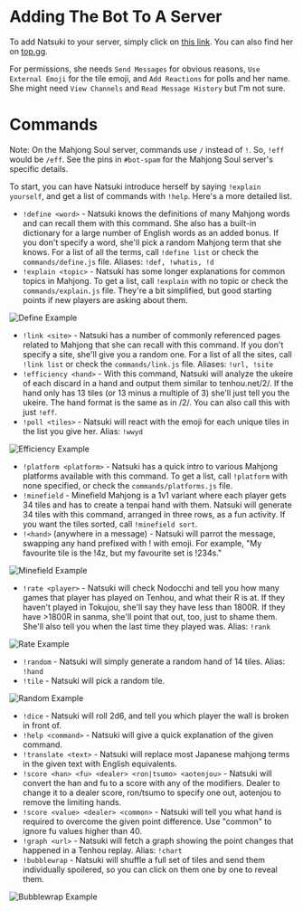 # Adding The Bot To A Server

To add Natsuki to your server, simply click on [this link](https://discordapp.com/api/oauth2/authorize?client_id=629290905723076609&permissions=330816&scope=bot). You can also find her on [top.gg](https://top.gg/bot/629290905723076609).

For permissions, she needs `Send Messages` for obvious reasons, `Use External Emoji` for the tile emoji, and `Add Reactions` for polls and her name. She might need `View Channels` and `Read Message History` but I'm not sure.

# Commands

Note: On the Mahjong Soul server, commands use `/` instead of `!`. So, `!eff` would be `/eff`. See the pins in `#bot-spam` for the Mahjong Soul server's specific details.

To start, you can have Natsuki introduce herself by saying `!explain yourself`, and get a list of commands with `!help`. Here's a more detailed list.

* `!define <word>` - Natsuki knows the definitions of many Mahjong words and can recall them with this command. She also has a built-in dictionary for a large number of English words as an added bonus. If you don't specify a word, she'll pick a random Mahjong term that she knows. For a list of all the terms, call `!define list` or check the `commands/define.js` file. Aliases: `!def, !whatis, !d`
* `!explain <topic>` - Natsuki has some longer explanations for common topics in Mahjong. To get a list, call `!explain` with no topic or check the `commands/explain.js` file. They're a bit simplified, but good starting points if new players are asking about them.

![Define Example](./img/define.png)
* `!link <site>` - Natsuki has a number of commonly referenced pages related to Mahjong that she can recall with this command. If you don't specify a site, she'll give you a random one. For a list of all the sites, call `!link list` or check the `commands/link.js` file. Aliases: `!url, !site`
* `!efficiency <hand>` - With this command, Natsuki will analyze the ukeire of each discard in a hand and output them similar to tenhou.net/2/. If the hand only has 13 tiles (or 13 minus a multiple of 3) she'll just tell you the ukeire. The hand format is the same as in /2/. You can also call this with just `!eff`.
* `!poll <tiles>` - Natsuki will react with the emoji for each unique tiles in the list you give her. Alias: `!wwyd`

![Efficiency Example](./img/eff.png)
* `!platform <platform>` - Natsuki has a quick intro to various Mahjong platforms available with this command. To get a list, call `!platform` with none specified, or check the `commands/platforms.js` file.
* `!minefield` - Minefield Mahjong is a 1v1 variant where each player gets 34 tiles and has to create a tenpai hand with them. Natsuki will generate 34 tiles with this command, arranged in three rows, as a fun activity. If you want the tiles sorted, call `!minefield sort`.
* `!<hand>` (anywhere in a message) - Natsuki will parrot the message, swapping any hand prefixed with ! with emoji. For example, "My favourite tile is the !4z, but my favourite set is !234s."

![Minefield Example](./img/minefield.png)
* `!rate <player>` - Natsuki will check Nodocchi and tell you how many games that player has played on Tenhou, and what their R is at. If they haven't played in Tokujou, she'll say they have less than 1800R. If they have >1800R in sanma, she'll point that out, too, just to shame them. She'll also tell you when the last time they played was. Alias: `!rank`

![Rate Example](./img/rate.png)
* `!random` - Natsuki will simply generate a random hand of 14 tiles. Alias: `!hand`
* `!tile` - Natsuki will pick a random tile.

![Random Example](./img/random.png)
* `!dice` - Natsuki will roll 2d6, and tell you which player the wall is broken in front of.
* `!help <command>` - Natsuki will give a quick explanation of the given command.
* `!translate <text>` - Natsuki will replace most Japanese mahjong terms in the given text with English equivalents.
* `!score <han> <fu> <dealer> <ron|tsumo> <aotenjou>` - Natsuki will convert the han and fu to a score with any of the modifiers. Dealer to change it to a dealer score, ron/tsumo to specify one out, aotenjou to remove the limiting hands.
* `!score <value> <dealer> <common>` - Natsuki will tell you what hand is required to overcome the given point difference. Use "common" to ignore fu values higher than 40.
* `!graph <url>` - Natsuki will fetch a graph showing the point changes that happened in a Tenhou replay. Alias: `!chart`
* `!bubblewrap` - Natsuki will shuffle a full set of tiles and send them individually spoilered, so you can click on them one by one to reveal them.

![Bubblewrap Example](./img/bubblewrap.png)